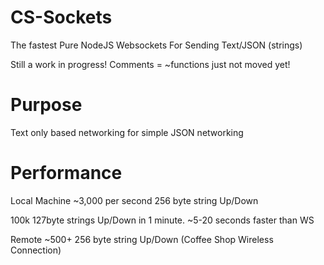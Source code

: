 # CS-Sockets
The fastest Pure NodeJS Websockets For Sending Text/JSON (strings)

Still a work in progress! Comments = ~functions just not moved yet! 

# Purpose 
Text only based networking for simple JSON networking

# Performance
Local Machine ~3,000 per second 256 byte string Up/Down

100k 127byte strings Up/Down in 1 minute. ~5-20 seconds faster than WS

Remote ~500+ 256 byte string Up/Down (Coffee Shop Wireless Connection)


